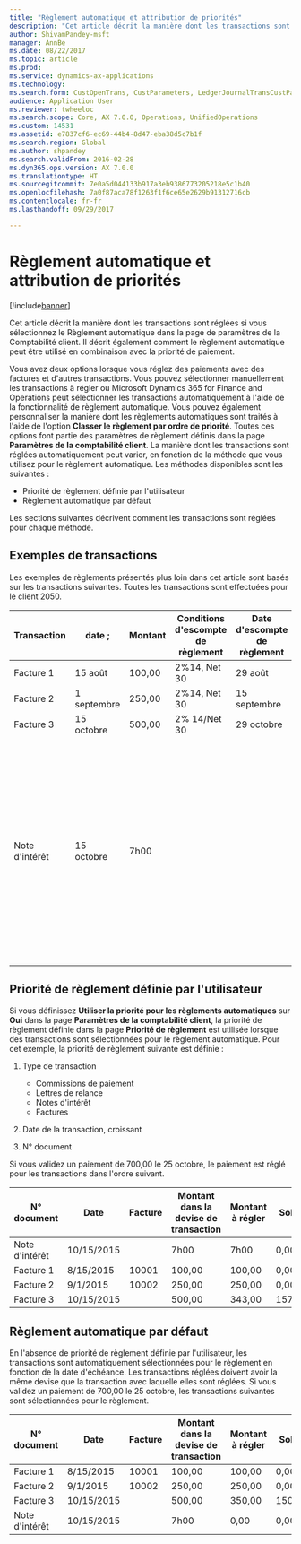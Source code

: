 ```yaml
---
title: "Règlement automatique et attribution de priorités"
description: "Cet article décrit la manière dont les transactions sont réglées si vous sélectionnez le Règlement automatique dans la page de paramètres de la Comptabilité client. Il décrit également comment le règlement automatique peut être utilisé en combinaison avec la priorité de paiement."
author: ShivamPandey-msft
manager: AnnBe
ms.date: 08/22/2017
ms.topic: article
ms.prod: 
ms.service: dynamics-ax-applications
ms.technology: 
ms.search.form: CustOpenTrans, CustParameters, LedgerJournalTransCustPaym
audience: Application User
ms.reviewer: twheeloc
ms.search.scope: Core, AX 7.0.0, Operations, UnifiedOperations
ms.custom: 14531
ms.assetid: e7837cf6-ec69-44b4-8d47-eba38d5c7b1f
ms.search.region: Global
ms.author: shpandey
ms.search.validFrom: 2016-02-28
ms.dyn365.ops.version: AX 7.0.0
ms.translationtype: HT
ms.sourcegitcommit: 7e0a5d044133b917a3eb9386773205218e5c1b40
ms.openlocfilehash: 7a0f87aca78f1263f1f6ce65e2629b91312716cb
ms.contentlocale: fr-fr
ms.lasthandoff: 09/29/2017

---
```


# <a name="automatic-settlement-and-prioritization"></a>Règlement automatique et attribution de priorités

[!include[banner](../includes/banner.md)]


Cet article décrit la manière dont les transactions sont réglées si vous sélectionnez le Règlement automatique dans la page de paramètres de la Comptabilité client. Il décrit également comment le règlement automatique peut être utilisé en combinaison avec la priorité de paiement.

Vous avez deux options lorsque vous réglez des paiements avec des factures et d'autres transactions. Vous pouvez sélectionner manuellement les transactions à régler ou Microsoft Dynamics 365 for Finance and Operations peut sélectionner les transactions automatiquement à l'aide de la fonctionnalité de règlement automatique. Vous pouvez également personnaliser la manière dont les règlements automatiques sont traités à l'aide de l'option **Classer le règlement par ordre de priorité**. Toutes ces options font partie des paramètres de règlement définis dans la page **Paramètres de la comptabilité client**. La manière dont les transactions sont réglées automatiquement peut varier, en fonction de la méthode que vous utilisez pour le règlement automatique. Les méthodes disponibles sont les suivantes :

-   Priorité de règlement définie par l'utilisateur
-   Règlement automatique par défaut

Les sections suivantes décrivent comment les transactions sont réglées pour chaque méthode.

## <a name="example-transactions"></a>Exemples de transactions
Les exemples de règlements présentés plus loin dans cet article sont basés sur les transactions suivantes. Toutes les transactions sont effectuées pour le client 2050.

| Transaction   | date ;        | Montant | Conditions d'escompte de règlement | Date d'escompte de règlement | Commentaires                                                                                                                                                                                      |
|---------------|-------------|--------|---------------------|--------------------|-----------------------------------------------------------------------------------------------------------------------------------------------------------------------------------------------|
| Facture 1     | 15 août   | 100,00 | 2%14, Net 30        | 29 août          |                                                                                                                                                                                               |
| Facture 2     | 1 septembre | 250,00 | 2%14, Net 30        | 15 septembre       |                                                                                                                                                                                               |
| Facture 3     | 15 octobre  | 500,00 | 2% 14/Net 30        | 29 octobre         |                                                                                                                                                                                               |
| Note d'intérêt | 15 octobre  | 7h00   |                     |                    | Cette note d'intérêt concerne la facture 1 et la facture 2. Le montant calculé représente 2 % d'intérêts sur les montants qui sont en souffrance depuis 30 jours ou plus. Par exemple, 0,02 × (100,00 + 250,00) = 7,00. |

## <a name="userdefined-settlement-priority"></a>Priorité de règlement définie par l'utilisateur
Si vous définissez **Utiliser la priorité pour les règlements automatiques** sur **Oui** dans la page **Paramètres de la comptabilité client**, la priorité de règlement définie dans la page **Priorité de règlement** est utilisée lorsque des transactions sont sélectionnées pour le règlement automatique. Pour cet exemple, la priorité de règlement suivante est définie :

1.  Type de transaction
    -   Commissions de paiement
    -   Lettres de relance
    -   Notes d'intérêt
    -   Factures

2.  Date de la transaction, croissant
3.  N° document

Si vous validez un paiement de 700,00 le 25 octobre, le paiement est réglé pour les transactions dans l'ordre suivant.

| N° document       | Date       | Facture | Montant dans la devise de transaction | Montant à régler | Solde | Devise |
|---------------|------------|---------|--------------------------------|------------------|---------|----------|
| Note d'intérêt | 10/15/2015 |         | 7h00                           | 7h00             | 0,00    | USD      |
| Facture 1     | 8/15/2015  | 10001   | 100,00                         | 100,00           | 0,00    | USD      |
| Facture 2     | 9/1/2015   | 10002   | 250,00                         | 250,00           | 0,00    | USD      |
| Facture 3     | 10/15/2015 |         | 500,00                         | 343,00           | 157,00  | USD      |

## <a name="default-automatic-settlement"></a>Règlement automatique par défaut
En l'absence de priorité de règlement définie par l'utilisateur, les transactions sont automatiquement sélectionnées pour le règlement en fonction de la date d'échéance. Les transactions réglées doivent avoir la même devise que la transaction avec laquelle elles sont réglées. Si vous validez un paiement de 700,00 le 25 octobre, les transactions suivantes sont sélectionnées pour le règlement.

| N° document       | Date       | Facture | Montant dans la devise de transaction | Montant à régler | Solde | Devise |
|---------------|------------|---------|--------------------------------|------------------|---------|----------|
| Facture 1     | 8/15/2015  | 10001   | 100,00                         | 100,00           | 0,00    | USD      |
| Facture 2     | 9/1/2015   | 10002   | 250,00                         | 250,00           | 0,00    | USD      |
| Facture 3     | 10/15/2015 |         | 500,00                         | 350,00           | 150,00  | USD      |
| Note d'intérêt | 10/15/2015 |         | 7h00                           | 0,00             | 0,00    | USD      |






